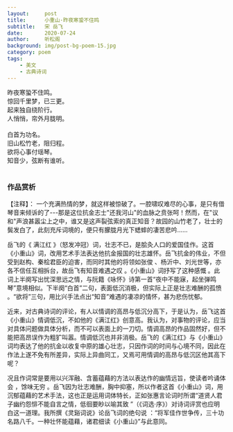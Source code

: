 ```yaml
---
layout:     post
title:      小重山·昨夜寒蛩不住鸣
subtitle:   宋 岳飞
date:       2020-07-24
author:     听松阁
background: img/post-bg-poem-15.jpg
category: poem
tags:
    - 美文
    - 古典诗词
---
```



昨夜寒蛩不住鸣。<br>
惊回千里梦，已三更。<br>
起来独自绕阶行。<br>
人悄悄，帘外月胧明。<br>
<br>
白首为功名。<br>
旧山松竹老，阻归程。<br>
欲将心事付瑶琴。<br>
知音少，弦断有谁听。<br>
<br>

### 作品赏析
【注释】：
一个充满热情的梦，就这样被惊破了。一腔啸叹难尽的心事，是只有借琴音来倾诉的了---那是这位抗金志士"还我河山"的血脉之贲张呵！然而，在"议和"声浪甚嚣尘上之中，谁又是这声裂弦索的真正知音？故园的山竹老了，壮士的鬓发白了，此刻充斥词境的，便只有朦胧月光下蟋蟀的凄苦悲吟……

岳飞的《 满江红 》（怒发冲冠）词，壮志不已，是脍灸人口的爱国佳作。这首《小重山》词，改用艺术手法表达他抗金报国的壮志雄怀。岳飞抗金的伟业，不但受到赵构、秦桧君臣的迫害，而同时其他的将领如张俊 、杨沂中、刘光世等，亦各不信任互相拆台，故岳飞有知音难遇之叹 。《小重山》词抒写了这种感慨 。此词上半阕写出忧深思远之情，与阮籍《咏怀》诗第一首“夜中不能寐，起坐弹鸣琴”意境相似。下半阕“白首”二句，表面低沉消极，但实际上正是壮志难酬的孤愤 。“欲将”三句，用比兴手法点出“知音”难遇的凄凉的情怀，甚为悲伤忧郁。

近来，对古典诗词的评论，有人以情调的高昂与低沉分高下，于是认为，岳飞这首《小重山》情调低沉，不如他的《满江红》创意高。我认为，对事物的评论，应当对具体问题做具体分析，而不可以表面上的一刀切。情调高昂的作品固然好，但不能把高昂误作为粗犷叫嚣。情调低沉也并非消极。岳飞的《满江红》与《小重山》词均表达了他的抗金以收复中原的雄心壮志，只因作词的时间与心境不同，因此在作法上遂不免有所差异，实际上异曲同工，又焉可用情调的高昂与低沉区他其高下呢？

况且作词常是要用以兴浑融、含蓄蕴藉的方法以表达作的幽情远旨，使读者吟诵体会 ，馀味无穷 。岳飞因为壮志难酬，胸中抑塞，所以作者这首《小重山》词，用沉郁蕴藉的艺术手法，这也正是运用词体特长，正如张惠言论词时所谓“道贤人君子幽约怨悱不能自言之情，低徊要眇以喻其致 ”（《词选·序》）对诗词评赏也应明白这一道理。我所撰《灵谿词说》论岳飞词的绝句说 ：“将军佳作世争传，三十功名路八千。一种壮怀能蕴藉，诸君细读《小重山》”与此意同。
